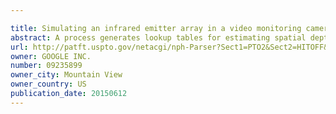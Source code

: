 ```yaml
---

title: Simulating an infrared emitter array in a video monitoring camera to construct a lookup table for depth determination
abstract: A process generates lookup tables for estimating spatial depth in a scene. The process identifies subsets of illuminators of a camera system that has a 2-dimensional array of image sensors and illuminators in fixed locations relative to the array, and partitions the image sensors into a plurality of pixels. For each pixel, and for each of m distinct depths from the respective pixel, the process simulates a virtual surface at the respective depth. For each of the subsets of illuminators, the process determines an expected light intensity at the pixel based on the respective depth. The process forms an intensity vector using the expected light intensities for each of the distinct subsets and normalizes the intensity vector. For each pixel, the process constructs a lookup table comprising the normalized vectors corresponding to the pixel. The lookup table associates each normalized vector with the depth of the corresponding simulated surface.
url: http://patft.uspto.gov/netacgi/nph-Parser?Sect1=PTO2&Sect2=HITOFF&p=1&u=%2Fnetahtml%2FPTO%2Fsearch-adv.htm&r=1&f=G&l=50&d=PALL&S1=09235899&OS=09235899&RS=09235899
owner: GOOGLE INC.
number: 09235899
owner_city: Mountain View
owner_country: US
publication_date: 20150612
---
```

